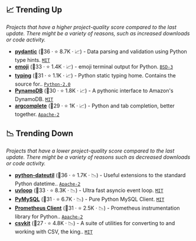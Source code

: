 ## 📈 Trending Up

_Projects that have a higher project-quality score compared to the last update. There might be a variety of reasons, such as increased downloads or code activity._

- <b><a href="https://github.com/samuelcolvin/pydantic">pydantic</a></b> (🥇36 ·  ⭐ 8.7K · 📈) - Data parsing and validation using Python type hints. <code><a href="http://bit.ly/34MBwT8">MIT</a></code>
- <b><a href="https://github.com/carpedm20/emoji">emoji</a></b> (🥈33 ·  ⭐ 1.4K · 📈) - emoji terminal output for Python. <code><a href="http://bit.ly/3aKzpTv">BSD-3</a></code>
- <b><a href="https://github.com/python/typing">typing</a></b> (🥈31 ·  ⭐ 1.1K · 📈) - Python static typing home. Contains the source for.. <code><a href="http://bit.ly/35wkF7y">Python-2.0</a></code>
- <b><a href="https://github.com/pynamodb/PynamoDB">PynamoDB</a></b> (🥈30 ·  ⭐ 1.8K · 📈) - A pythonic interface to Amazon's DynamoDB. <code><a href="http://bit.ly/34MBwT8">MIT</a></code>
- <b><a href="https://github.com/kislyuk/argcomplete">argcomplete</a></b> (🥉29 ·  ⭐ 1K · 📈) - Python and tab completion, better together. <code><a href="http://bit.ly/3nYMfla">Apache-2</a></code>

## 📉 Trending Down

_Projects that have a lower project-quality score compared to the last update. There might be a variety of reasons such as decreased downloads or code activity._

- <b><a href="https://github.com/dateutil/dateutil">python-dateutil</a></b> (🥇36 ·  ⭐ 1.7K · 📉) - Useful extensions to the standard Python datetime.. <code><a href="http://bit.ly/3nYMfla">Apache-2</a></code>
- <b><a href="https://github.com/MagicStack/uvloop">uvloop</a></b> (🥈33 ·  ⭐ 8.3K · 📉) - Ultra fast asyncio event loop. <code><a href="http://bit.ly/34MBwT8">MIT</a></code>
- <b><a href="https://github.com/PyMySQL/PyMySQL">PyMySQL</a></b> (🥈31 ·  ⭐ 6.7K · 📉) - Pure Python MySQL Client. <code><a href="http://bit.ly/34MBwT8">MIT</a></code>
- <b><a href="https://github.com/prometheus/client_python">Prometheus Client</a></b> (🥈31 ·  ⭐ 2.5K · 📉) - Prometheus instrumentation library for Python.. <code><a href="http://bit.ly/3nYMfla">Apache-2</a></code>
- <b><a href="https://github.com/wireservice/csvkit">csvkit</a></b> (🥉27 ·  ⭐ 4.8K · 📉) - A suite of utilities for converting to and working with CSV, the king.. <code><a href="http://bit.ly/34MBwT8">MIT</a></code>

